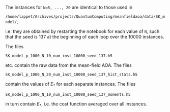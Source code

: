 The instances for `N=5, ..., 20` are identical to those used in

`/home/lappet/Archives/projects/QuantumComputing/meanfieldaoa/data/SK_model/`,

i.e. they are obtained by restarting the notebook for each value of `N`, such that the seed is 137 at the beginning of each loop over the 10000 instances.


The files

`SK_model_p_1000_N_10_num_inst_10000_seed_137.h5`

etc. contain the raw data from the mean-field AOA. The files

`SK_model_p_1000_N_20_num_inst_10000_seed_137_hist_stats.h5`

contain the values of $`E_*`$ for each separate instances. The files

`SK_model_p_1000_N_10_num_inst_10000_seed_137_moments.h5`

in turn contain $`E_*`$, i.e. the cost function averaged over all instances.
